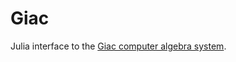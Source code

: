# Giac

Julia interface to the [Giac computer algebra system](http://www-fourier.ujf-grenoble.fr/~parisse/giac.html).
